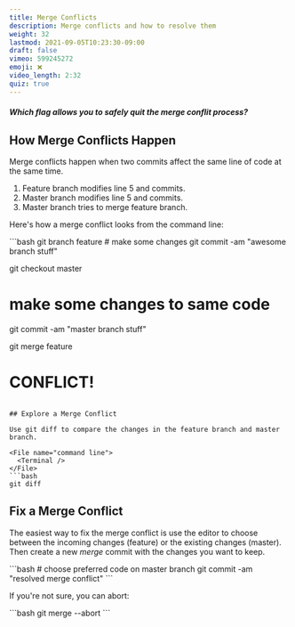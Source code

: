 ```yaml
---
title: Merge Conflicts
description: Merge conflicts and how to resolve them
weight: 32
lastmod: 2021-09-05T10:23:30-09:00
draft: false
vimeo: 599245272
emoji: ❌
video_length: 2:32
quiz: true
---
```


<quiz-modal options="--quit:--oops:--fml:--abort" answer="--abort" prize="17">
  <h5>Which flag allows you to safely quit the merge conflit process?</h5>
</quiz-modal>

## How Merge Conflicts Happen

Merge conflicts happen when two commits affect the same line of code at the same time.

1. Feature branch modifies line 5 and commits.
2. Master branch modifies line 5 and commits.
3. Master branch tries to merge feature branch.

Here's how a merge conflict looks from the command line:

<File name="command line">
  <Terminal />
</File>
```bash
git branch feature
# make some changes
git commit -am "awesome branch stuff"

git checkout master

# make some changes to same code

git commit -am "master branch stuff"

git merge feature

# CONFLICT!

````

## Explore a Merge Conflict

Use git diff to compare the changes in the feature branch and master branch.

<File name="command line">
  <Terminal />
</File>
```bash
git diff
````

## Fix a Merge Conflict

The easiest way to fix the merge conflict is use the editor to choose between the incoming changes (feature) or the existing changes (master). Then create a new _merge_ commit with the changes you want to keep.

<File name="command line">
  <Terminal />
</File>
```bash
# choose preferred code on master branch
git commit -am "resolved merge conflict"
```

If you're not sure, you can abort:

<File name="command line">
  <Terminal />
</File>
```bash
git merge --abort
```

